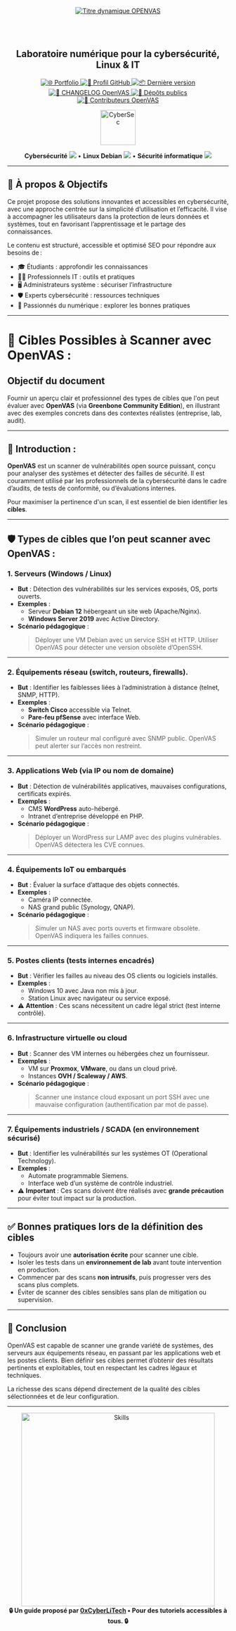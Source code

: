 <div align="center">

  <br></br>
  
  <a href="https://github.com/0xCyberLiTech">
    <img src="https://readme-typing-svg.herokuapp.com?font=JetBrains+Mono&size=50&duration=6000&pause=1000000000&color=FF0048&center=true&vCenter=true&width=1100&lines=%3EOPENVAS_" alt="Titre dynamique OPENVAS" />
  </a>
  
  <br></br>
  
  <h2>Laboratoire numérique pour la cybersécurité, Linux & IT</h2>

  <p align="center">
    <a href="https://0xcyberlitech.github.io/">
      <img src="https://img.shields.io/badge/Portfolio-0xCyberLiTech-181717?logo=github&style=flat-square" alt="🌐 Portfolio" />
    </a>
    <a href="https://github.com/0xCyberLiTech">
      <img src="https://img.shields.io/badge/Profil-GitHub-181717?logo=github&style=flat-square" alt="🔗 Profil GitHub" />
    </a>
    <a href="https://github.com/0xCyberLiTech/OpenVAS/releases/latest">
      <img src="https://img.shields.io/github/v/release/0xCyberLiTech/OpenVAS?label=version&style=flat-square&color=blue" alt="📦 Dernière version" />
    </a>
    <a href="https://github.com/0xCyberLiTech/OpenVAS/blob/main/CHANGELOG.md">
      <img src="https://img.shields.io/badge/📄%20Changelog-OpenVAS-blue?style=flat-square" alt="📄 CHANGELOG OpenVAS" />
    </a>
    <a href="https://github.com/0xCyberLiTech?tab=repositories">
      <img src="https://img.shields.io/badge/Dépôts-publics-blue?style=flat-square" alt="📂 Dépôts publics" />
    </a>
    <a href="https://github.com/0xCyberLiTech/OpenVAS/graphs/contributors">
      <img src="https://img.shields.io/badge/👥%20Contributeurs-cliquez%20ici-007ec6?style=flat-square" alt="👥 Contributeurs OpenVAS" />
    </a>
  </p>

</div>

<!--
Optimisation SEO : mots-clés cybersécurité, Linux, administration système, sécurité informatique, tutoriels, guides, expertise, formation, supervision, Docker, OpenVAS, firewall, proxy, DNS, SSH, Debian, IT, réseau, cryptographie, open source, ressources techniques, étudiants, professionnels, passionnés.
-->

<div align="center">
  <img src="https://img.icons8.com/fluency/96/000000/cyber-security.png" alt="CyberSec" width="80"/>
</div>

<div align="center">
  <p>
    <strong>Cybersécurité</strong> <img src="https://img.icons8.com/color/24/000000/lock--v1.png"/> • <strong>Linux Debian</strong> <img src="https://img.icons8.com/color/24/000000/linux.png"/> • <strong>Sécurité informatique</strong> <img src="https://img.icons8.com/color/24/000000/shield-security.png"/>
  </p>
</div>

---

## 🚀 À propos & Objectifs

Ce projet propose des solutions innovantes et accessibles en cybersécurité, avec une approche centrée sur la simplicité d’utilisation et l’efficacité. Il vise à accompagner les utilisateurs dans la protection de leurs données et systèmes, tout en favorisant l’apprentissage et le partage des connaissances.

Le contenu est structuré, accessible et optimisé SEO pour répondre aux besoins de :
- 🎓 Étudiants : approfondir les connaissances
- 👨‍💻 Professionnels IT : outils et pratiques
- 🖥️ Administrateurs système : sécuriser l’infrastructure
- 🛡️ Experts cybersécurité : ressources techniques
- 🚀 Passionnés du numérique : explorer les bonnes pratiques

---

# 🎯 Cibles Possibles à Scanner avec OpenVAS :

## Objectif du document  
Fournir un aperçu clair et professionnel des types de cibles que l'on peut évaluer avec **OpenVAS** (via **Greenbone Community Edition**), en illustrant avec des exemples concrets dans des contextes réalistes (entreprise, lab, audit).

---

## 🧭 Introduction :

**OpenVAS** est un scanner de vulnérabilités open source puissant, conçu pour analyser des systèmes et détecter des failles de sécurité. Il est couramment utilisé par les professionnels de la cybersécurité dans le cadre d’audits, de tests de conformité, ou d’évaluations internes.

Pour maximiser la pertinence d'un scan, il est essentiel de bien identifier les **cibles**.

---

## 🛡️ Types de cibles que l’on peut scanner avec OpenVAS :

### 1. Serveurs (Windows / Linux)
- **But** : Détection des vulnérabilités sur les services exposés, OS, ports ouverts.
- **Exemples** :
  - Serveur **Debian 12** hébergeant un site web (Apache/Nginx).
  - **Windows Server 2019** avec Active Directory.
- **Scénario pédagogique** :
  > Déployer une VM Debian avec un service SSH et HTTP. Utiliser OpenVAS pour détecter une version obsolète d’OpenSSH.

---

### 2. Équipements réseau (switch, routeurs, firewalls).
- **But** : Identifier les faiblesses liées à l’administration à distance (telnet, SNMP, HTTP).
- **Exemples** :
  - **Switch Cisco** accessible via Telnet.
  - **Pare-feu pfSense** avec interface Web.
- **Scénario pédagogique** :
  > Simuler un routeur mal configuré avec SNMP public. OpenVAS peut alerter sur l’accès non restreint.

---

### 3. Applications Web (via IP ou nom de domaine)
- **But** : Détection de vulnérabilités applicatives, mauvaises configurations, certificats expirés.
- **Exemples** :
  - CMS **WordPress** auto-hébergé.
  - Intranet d’entreprise développé en PHP.
- **Scénario pédagogique** :
  > Déployer un WordPress sur LAMP avec des plugins vulnérables. OpenVAS détectera les CVE connues.

---

### 4. Équipements IoT ou embarqués
- **But** : Évaluer la surface d’attaque des objets connectés.
- **Exemples** :
  - Caméra IP connectée.
  - NAS grand public (Synology, QNAP).
- **Scénario pédagogique** :
  > Simuler un NAS avec ports ouverts et firmware obsolète. OpenVAS indiquera les failles connues.

---

### 5. Postes clients (tests internes encadrés)
- **But** : Vérifier les failles au niveau des OS clients ou logiciels installés.
- **Exemples** :
  - Windows 10 avec Java non mis à jour.
  - Station Linux avec navigateur ou service exposé.
- ⚠️ **Attention** : Ces scans nécessitent un cadre légal strict (test interne contrôlé).

---

### 6. Infrastructure virtuelle ou cloud
- **But** : Scanner des VM internes ou hébergées chez un fournisseur.
- **Exemples** :
  - VM sur **Proxmox**, **VMware**, ou dans un cloud privé.
  - Instances **OVH / Scaleway / AWS**.
- **Scénario pédagogique** :
  > Scanner une instance cloud exposant un port SSH avec une mauvaise configuration (authentification par mot de passe).

---

### 7. Équipements industriels / SCADA (en environnement sécurisé)
- **But** : Identifier les vulnérabilités sur les systèmes OT (Operational Technology).
- **Exemples** :
  - Automate programmable Siemens.
  - Interface web d’un système de contrôle industriel.
- ⚠️ **Important** : Ces scans doivent être réalisés avec **grande précaution** pour éviter tout impact sur la production.

---

## ✅ Bonnes pratiques lors de la définition des cibles

- Toujours avoir une **autorisation écrite** pour scanner une cible.
- Isoler les tests dans un **environnement de lab** avant toute intervention en production.
- Commencer par des scans **non intrusifs**, puis progresser vers des scans plus complets.
- Éviter de scanner des cibles sensibles sans plan de mitigation ou supervision.

---

## 📌 Conclusion

OpenVAS est capable de scanner une grande variété de systèmes, des serveurs aux équipements réseau, en passant par les applications web et les postes clients. Bien définir ses cibles permet d’obtenir des résultats pertinents et exploitables, tout en respectant les cadres légaux et techniques.

La richesse des scans dépend directement de la qualité des cibles sélectionnées et de leur configuration.

---

<div align="center">
  <a href="https://github.com/0xCyberLiTech" target="_blank" rel="noopener">
    <img src="https://skillicons.dev/icons?i=linux,debian,bash,docker,nginx,git,vim,python,markdown" alt="Skills" width="440">
  </a>
</div>

<div align="center">
  <b>🔒 Un guide proposé par <a href="https://github.com/0xCyberLiTech">0xCyberLiTech</a> • Pour des tutoriels accessibles à tous. 🔒</b>
</div>

